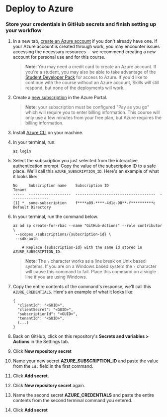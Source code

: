 # Deploy to Azure



</header>

<!--
  <<< Author notes: Step 2 >>>
  Start this step by acknowledging the previous step.
  Define terms and link to docs.github.com.
-->



### Store your credentials in GitHub secrets and finish setting up your workflow

1. In a new tab, [create an Azure account](https://azure.microsoft.com/en-us/free/) if you don't already have one. If your Azure account is created through work, you may encounter issues accessing the necessary resources -- we recommend creating a new account for personal use and for this course.
    > **Note**: You may need a credit card to create an Azure account. If you're a student, you may also be able to take advantage of the [Student Developer Pack](https://education.github.com/pack) for access to Azure. If you'd like to continue with the course without an Azure account, Skills will still respond, but none of the deployments will work.
1. Create a [new subscription](https://docs.microsoft.com/en-us/azure/cost-management-billing/manage/create-subscription) in the Azure Portal.
    > **Note**: your subscription must be configured "Pay as you go" which will require you to enter billing information. This course will only use a few minutes from your free plan, but Azure requires the billing information.
1. Install [Azure CLI](https://docs.microsoft.com/en-us/cli/azure/install-azure-cli?view=azure-cli-latest) on your machine.
1. In your terminal, run:

    ```shell
    az login
    ```

1. Select the subscription you just selected from the interactive authentication prompt. Copy the value of the subscription ID to a safe place. We'll call this `AZURE_SUBSCRIPTION_ID`. Here's an example of what it looks like:

    ```shell
    No     Subscription name    Subscription ID                       Tenant
    -----  -------------------  ------------------------------------  -----------------
    [1] *  some-subscription    f****a09-****-4d1c-98**-f**********c  Default Directory
    ```

1. In your terminal, run the command below.

    ```shell
    az ad sp create-for-rbac --name "GitHub-Actions" --role contributor \
     --scopes /subscriptions/{subscription-id} \
     --sdk-auth

        # Replace {subscription-id} with the same id stored in AZURE_SUBSCRIPTION_ID.
    ```

    > **Note**: The `\` character works as a line break on Unix based systems. If you are on a Windows based system the `\` character will cause this command to fail. Place this command on a single line if you are using Windows.

1. Copy the entire contents of the command's response, we'll call this `AZURE_CREDENTIALS`. Here's an example of what it looks like:

    ```shell
    {
      "clientId": "<GUID>",
      "clientSecret": "<GUID>",
      "subscriptionId": "<GUID>",
      "tenantId": "<GUID>",
      (...)
    }
    ```

1. Back on GitHub, click on this repository's **Secrets and variables > Actions** in the Settings tab.
1. Click **New repository secret**
1. Name your new secret **AZURE_SUBSCRIPTION_ID** and paste the value from the `id:` field in the first command.
1. Click **Add secret**.
1. Click **New repository secret** again.
1. Name the second secret **AZURE_CREDENTIALS** and paste the entire contents from the second terminal command you entered.
1. Click **Add secret**
